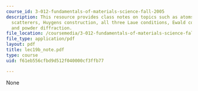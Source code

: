 ```yaml
---
course_id: 3-012-fundamentals-of-materials-science-fall-2005
description: This resource provides class notes on topics such as atoms as spherical
  scatterers, Huygens construction, all three Laue conditions, Ewald construction
  and powder diffraction.
file_location: /coursemedia/3-012-fundamentals-of-materials-science-fall-2005/f61eb556cfbd9d512f040000cf3ffb77_lec19b_note.pdf
file_type: application/pdf
layout: pdf
title: lec19b_note.pdf
type: course
uid: f61eb556cfbd9d512f040000cf3ffb77

---
```

None